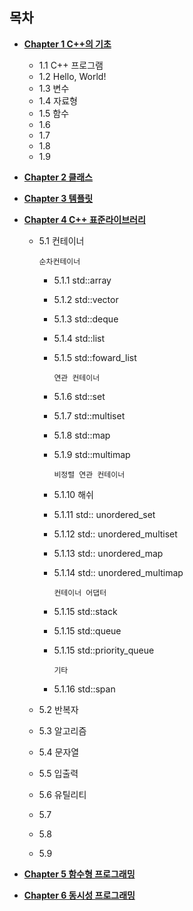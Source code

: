## 목차
- [**Chapter 1 C++의 기초**](./chapter1.md)
    + 1.1 C++ 프로그램
    + 1.2 Hello, World!
    + 1.3 변수
    + 1.4 자료형
    + 1.5 함수
    + 1.6
    + 1.7
    + 1.8
    + 1.9
      
- [**Chapter 2 클래스**]()

- [**Chapter 3 템플릿**]()

- [**Chapter 4 C++ 표준라이브러리**]()
    + 5.1 컨테이너 
        
          순차컨테이너
        + 5.1.1 std::array
        + 5.1.2 std::vector
        + 5.1.3 std::deque
        + 5.1.4 std::list
        + 5.1.5 std::foward_list
        
              연관 컨테이너
        + 5.1.6 std::set
        + 5.1.7 std::multiset
        + 5.1.8 std::map
        + 5.1.9 std::multimap
        
              비정렬 연관 컨테이너
        + 5.1.10 해쉬
        + 5.1.11 std:: unordered_set
        + 5.1.12 std:: unordered_multiset
        + 5.1.13 std:: unordered_map
        + 5.1.14 std:: unordered_multimap
        
              컨테이너 어댑터
        + 5.1.15 std::stack
        + 5.1.15 std::queue
        + 5.1.15 std::priority_queue
        
              기타
        + 5.1.16 std::span
        
    + 5.2 반복자
    + 5.3 알고리즘
    + 5.4 문자열
    + 5.5 입출력
    + 5.6 유틸리티
    + 5.7
    + 5.8
    + 5.9

- [**Chapter 5 함수형 프로그래밍**]()

- [**Chapter 6 동시성 프로그래밍**]()
